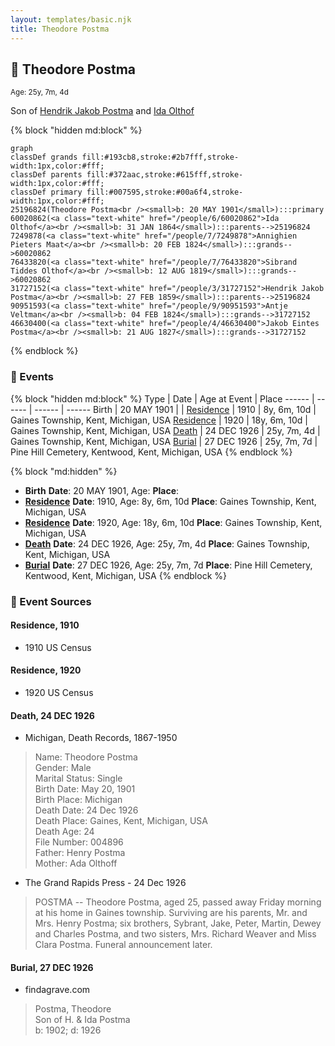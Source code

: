 ```yaml
---
layout: templates/basic.njk
title: Theodore Postma
---
```

## 🔵 Theodore Postma
<small>Age: 25y, 7m, 4d</small>

Son of [Hendrik Jakob Postma](/people/3/31727152) and [Ida Olthof](/people/6/60020862)

{% block "hidden md:block" %}
```mermaid
graph
classDef grands fill:#193cb8,stroke:#2b7fff,stroke-width:1px,color:#fff;
classDef parents fill:#372aac,stroke:#615fff,stroke-width:1px,color:#fff;
classDef primary fill:#007595,stroke:#00a6f4,stroke-width:1px,color:#fff;
25196824(Theodore Postma<br /><small>b: 20 MAY 1901</small>):::primary
60020862(<a class="text-white" href="/people/6/60020862">Ida Olthof</a><br /><small>b: 31 JAN 1864</small>):::parents-->25196824
7249878(<a class="text-white" href="/people/7/7249878">Annighien Pieters Maat</a><br /><small>b: 20 FEB 1824</small>):::grands-->60020862
76433820(<a class="text-white" href="/people/7/76433820">Sibrand Tiddes Olthof</a><br /><small>b: 12 AUG 1819</small>):::grands-->60020862
31727152(<a class="text-white" href="/people/3/31727152">Hendrik Jakob Postma</a><br /><small>b: 27 FEB 1859</small>):::parents-->25196824
90951593(<a class="text-white" href="/people/9/90951593">Antje Veltman</a><br /><small>b: 04 FEB 1824</small>):::grands-->31727152
46630400(<a class="text-white" href="/people/4/46630400">Jakob Eintes Postma</a><br /><small>b: 21 AUG 1827</small>):::grands-->31727152
```
{% endblock %}

### 📆 Events

{% block "hidden md:block" %}
Type | Date | Age at Event | Place
------ | ------ | ------ | ------
Birth | 20 MAY 1901 |  |
[Residence](#event-event-0) | 1910 | 8y, 6m, 10d | Gaines Township, Kent, Michigan, USA
[Residence](#event-event-1) | 1920 | 18y, 6m, 10d | Gaines Township, Kent, Michigan, USA
[Death](#event-event-5) | 24 DEC 1926 | 25y, 7m, 4d | Gaines Township, Kent, Michigan, USA
[Burial](#event-event-6) | 27 DEC 1926 | 25y, 7m, 7d | Pine Hill Cemetery, Kentwood, Kent, Michigan, USA
{% endblock %}

{% block "md:hidden" %}
- **Birth**
**Date**: 20 MAY 1901, Age:
**Place**:
- **[Residence](#event-event-0)**
**Date**: 1910, Age: 8y, 6m, 10d
**Place**: Gaines Township, Kent, Michigan, USA
- **[Residence](#event-event-1)**
**Date**: 1920, Age: 18y, 6m, 10d
**Place**: Gaines Township, Kent, Michigan, USA
- **[Death](#event-event-5)**
**Date**: 24 DEC 1926, Age: 25y, 7m, 4d
**Place**: Gaines Township, Kent, Michigan, USA
- **[Burial](#event-event-6)**
**Date**: 27 DEC 1926, Age: 25y, 7m, 7d
**Place**: Pine Hill Cemetery, Kentwood, Kent, Michigan, USA
{% endblock %}

### 📰 Event Sources

#### <a id="event-event-0"></a> Residence, 1910
* 1910 US Census

#### <a id="event-event-1"></a> Residence, 1920
* 1920 US Census

#### <a id="event-event-5"></a> Death, 24 DEC 1926
* Michigan, Death Records, 1867-1950
>   
  > Name: Theodore Postma  
  > Gender: Male  
  > Marital Status: Single  
  > Birth Date: May 20, 1901  
  > Birth Place: Michigan  
  > Death Date: 24 Dec 1926  
  > Death Place: Gaines, Kent, Michigan, USA  
  > Death Age: 24  
  > File Number: 004896  
  > Father: Henry Postma  
  > Mother: Ada Olthoff
* The Grand Rapids Press  - 24 Dec 1926
>   
  > POSTMA -- Theodore Postma, aged 25, passed away Friday morning at his home in Gaines township. Surviving are his parents, Mr. and Mrs. Henry Postma; six brothers, Sybrant, Jake, Peter, Martin, Dewey and Charles Postma, and two sisters, Mrs. Richard Weaver and Miss Clara Postma. Funeral announcement later.

#### <a id="event-event-6"></a> Burial, 27 DEC 1926
* findagrave.com
>   
  > Postma, Theodore  
  > Son of H. & Ida Postma  
  > b: 1902; d: 1926
